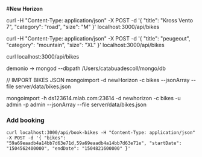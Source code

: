 #**New Horizon**



curl -H "Content-Type: application/json" -X POST -d '{ "title": "Kross Vento 7", "category": "road", "size": "M" }' localhost:3000/api/bikes

curl -H "Content-Type: application/json" -X POST -d '{ "title": "peugeout", "category": "mountain", "size": "XL" }' localhost:3000/api/bikes

curl localhost:3000/api/bikes

demonio -> mongod --dbpath /Users/catabuadescoll/mongo/db

// IMPORT BIKES JSON
mongoimport -d newHorizon -c bikes --jsonArray --file server/data/bikes.json

mongoimport -h ds123614.mlab.com:23614 -d newhorizon -c bikes -u admin -p admin --jsonArray --file server/data/bikes.json

### Add booking

```
curl localhost:3000/api/book-bikes -H "Content-Type: application/json"  -X POST -d '{ "bikes": "59a69eaadb4a14bb7d63e71d,59a69eaadb4a14bb7d63e71e", "startDate": "1504562400000", "endDate": "1504821600000" }'
```
